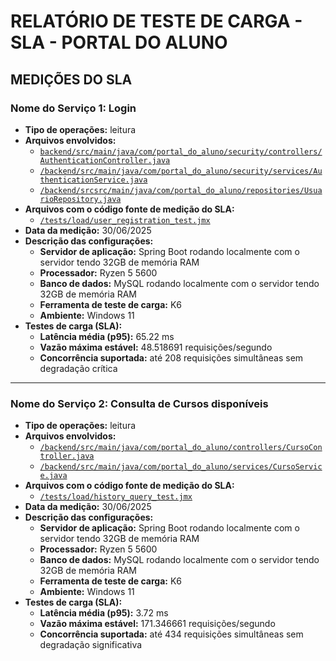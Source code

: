 # RELATÓRIO DE TESTE DE CARGA - SLA - PORTAL DO ALUNO

## MEDIÇÕES DO SLA

### Nome do Serviço 1: **Login**

- **Tipo de operações:** leitura
- **Arquivos envolvidos:**
  - [`backend/src/main/java/com/portal_do_aluno/security/controllers/AuthenticationController.java`](https://github.com/joaomarquardt/portal-do-aluno/backend/src/main/java/com/portal_do_aluno/security/controllers/AuthenticationController.java)
  - [`/backend/src/main/java/com/portal_do_aluno/security/services/AuthenticationService.java`](https://github.com/joaomarquardt/portal-do-aluno/backend/src/main/java/com/portal_do_aluno/security/services/AuthenticationService.java)
  - [`/backend/srcsrc/main/java/com/portal_do_aluno/repositories/UsuarioRepository.java`](https://github.com/joaomarquardt/portal-do-aluno/backend/src/main/java/com/portal_do_aluno/repositories/UsuarioRepository.java)
- **Arquivos com o código fonte de medição do SLA:**
  - [`/tests/load/user_registration_test.jmx`](https://github.com/seu-repo/tests/load/user_registration_test.jmx)
- **Data da medição:** 30/06/2025
- **Descrição das configurações:**
  - **Servidor de aplicação:** Spring Boot rodando localmente com o servidor tendo 32GB de memória RAM
  - **Processador:** Ryzen 5 5600
  - **Banco de dados:** MySQL rodando localmente com o servidor tendo 32GB de memória RAM
  - **Ferramenta de teste de carga:** K6
  - **Ambiente:** Windows 11
- **Testes de carga (SLA):**
  - **Latência média (p95):** 65.22 ms
  - **Vazão máxima estável:**  48.518691 requisições/segundo
  - **Concorrência suportada:** até 208 requisições simultâneas sem degradação crítica

---

### Nome do Serviço 2: **Consulta de Cursos disponíveis**

- **Tipo de operações:** leitura
- **Arquivos envolvidos:**
  - [`/backend/src/main/java/com/portal_do_aluno/controllers/CursoController.java`](https://github.com/joaomarquardt/portal-do-alunobackend/src/main/java/com/portal_do_aluno/controllers/CursoController.java)
  - [`/backend/src/main/java/com/portal_do_aluno/services/CursoService.java`](https://github.com/joaomarquardt/portal-do-aluno/backend/src/main/java/com/portal_do_aluno/services/CursoService.java)
- **Arquivos com o código fonte de medição do SLA:**
  - [`/tests/load/history_query_test.jmx`](https://github.com/seu-repo/tests/load/history_query_test.jmx)
- **Data da medição:** 30/06/2025
- **Descrição das configurações:**
  - **Servidor de aplicação:** Spring Boot rodando localmente com o servidor tendo 32GB de memória RAM
  - **Processador:** Ryzen 5 5600
  - **Banco de dados:** MySQL rodando localmente com o servidor tendo 32GB de memória RAM
  - **Ferramenta de teste de carga:** K6
  - **Ambiente:** Windows 11 
- **Testes de carga (SLA):**
  - **Latência média (p95):** 3.72 ms
  - **Vazão máxima estável:** 171.346661 requisições/segundo
  - **Concorrência suportada:** até 434 requisições simultâneas sem degradação significativa
